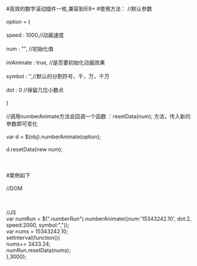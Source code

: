 #高效的数字滚动插件一枚,兼容到IE8+
#使用方法：
//默认参数<br />  
option = { <br />  
  speed : 1000,//动画速度<br />  
  num : "", //初始化值<br />  
  iniAnimate : true, //是否要初始化动画效果<br />  
  symbol : '',//默认的分割符号，千，万，千万<br />  
  dot : 0 //保留几位小数点<br />  
}<br />  
//调用numberAnimate方法会回调一个函数 ：resetData(num); 方法，传入新的参数即可变化<br />  
var d = $(obj).numberAnimate(option); <br />  
d.resetData(new num);<br />  
<br />  
#案例如下<br />  
//DOM<br />  
<div class="numberRun"></div><br />  
<br />  
//JS<br />  
var numRun = $(".numberRun").numberAnimate({num:'15343242.10', dot:2, speed:2000, symbol:","});<br />  
var nums = 15343242.10;<br />  
setInterval(function(){<br />  
    nums+= 3433.24;<br />  
    numRun.resetData(nums);<br />  
},3000);<br />  
